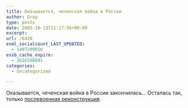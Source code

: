 ```yaml
---
title: Оказывается, чеченская война в России
author: Gray
type: posts
date: 2005-10-13T21:17:56+00:00
excerpt:
url: /6420
esml_socialcount_LAST_UPDATED:
  - 1497209656
essb_cache_expire:
  - 1616596091
categories:
  - Uncategorized

---
```








Оказывается, чеченская война в России закончилась&#8230; Осталась так, только <a href="http://www.gazeta.ru/column/panushkin/454886.shtml" target="_blank">послевоенная реконструкция</a>.